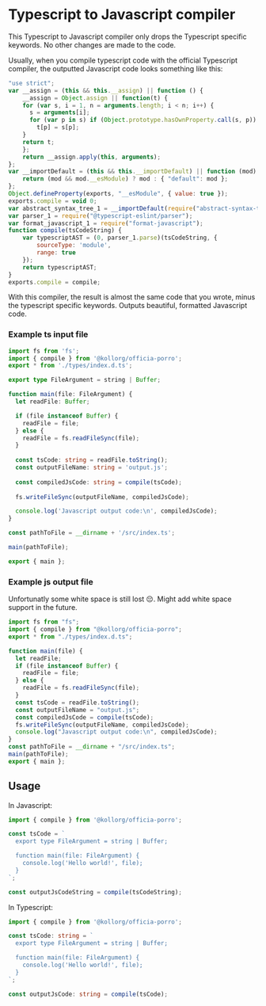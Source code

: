 # Typescript to Javascript compiler

This Typescript to Javascript compiler only drops the Typescript specific keywords. No other changes are made to the code.

Usually, when you compile typescript code with the official Typescript compiler, the outputted Javascript code looks something like this:
```js
"use strict";
var __assign = (this && this.__assign) || function () {
	__assign = Object.assign || function(t) {
    for (var s, i = 1, n = arguments.length; i < n; i++) {
      s = arguments[i];
      for (var p in s) if (Object.prototype.hasOwnProperty.call(s, p))
        t[p] = s[p];
    }
    return t;
	};
	return __assign.apply(this, arguments);
};
var __importDefault = (this && this.__importDefault) || function (mod) {
	return (mod && mod.__esModule) ? mod : { "default": mod };
};
Object.defineProperty(exports, "__esModule", { value: true });
exports.compile = void 0;
var abstract_syntax_tree_1 = __importDefault(require("abstract-syntax-tree"));
var parser_1 = require("@typescript-eslint/parser");
var format_javascript_1 = require("format-javascript");
function compile(tsCodeString) {
	var typescriptAST = (0, parser_1.parse)(tsCodeString, {
		sourceType: 'module',
		range: true
	});
	return typescriptAST;
}
exports.compile = compile;
```

With this compiler, the result is almost the same code that you wrote, minus the typescript specific keywords.
Outputs beautiful, formatted Javascript code.

### Example ts input file

```ts
import fs from 'fs';
import { compile } from '@kollorg/officia-porro';
export * from './types/index.d.ts';

export type FileArgument = string | Buffer;

function main(file: FileArgument) {
  let readFile: Buffer;

  if (file instanceof Buffer) {
    readFile = file;
  } else {
    readFile = fs.readFileSync(file);
  }
  
  const tsCode: string = readFile.toString();
  const outputFileName: string = 'output.js';
  
  const compiledJsCode: string = compile(tsCode);
  
  fs.writeFileSync(outputFileName, compiledJsCode);

  console.log('Javascript output code:\n', compiledJsCode);
}

const pathToFile = __dirname + '/src/index.ts';

main(pathToFile);

export { main };
```

### Example js output file

Unfortunatly some white space is still lost 😔. Might add white space support in the future.
```js
import fs from "fs";
import { compile } from "@kollorg/officia-porro";
export * from "./types/index.d.ts";

function main(file) {
  let readFile;
  if (file instanceof Buffer) {
    readFile = file;
  } else {
    readFile = fs.readFileSync(file);
  }
  const tsCode = readFile.toString();
  const outputFileName = "output.js";
  const compiledJsCode = compile(tsCode);
  fs.writeFileSync(outputFileName, compiledJsCode);
  console.log("Javascript output code:\n", compiledJsCode);
}
const pathToFile = __dirname + "/src/index.ts";
main(pathToFile);
export { main };
```

## Usage

In Javascript:
```js
import { compile } from '@kollorg/officia-porro';

const tsCode = `
  export type FileArgument = string | Buffer;

  function main(file: FileArgument) {
    console.log('Hello world!', file);
  }
`;

const outputJsCodeString = compile(tsCodeString);
```

In Typescript:
```ts
import { compile } from '@kollorg/officia-porro';

const tsCode: string = `
  export type FileArgument = string | Buffer;

  function main(file: FileArgument) {
    console.log('Hello world!', file);
  }
`;

const outputJsCode: string = compile(tsCode);
```
